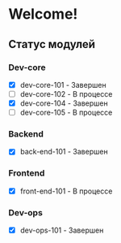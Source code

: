 # Welcome!

## Статус модулей

### Dev-core
- [x] dev-core-101 - Завершен
- [ ] dev-core-102 - В процессе
- [x] dev-core-104 - Завершен
- [ ] dev-core-105 - В процессе

### Backend  
- [x] back-end-101 - Завершен

### Frontend
- [x] front-end-101 - В процессе

### Dev-ops
- [x] dev-ops-101 - Завершен
